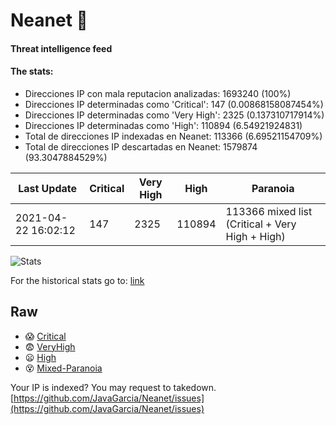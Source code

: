 # Neanet :hocho:
#### Threat intelligence feed
#### The stats:

- Direcciones IP con mala reputacion analizadas: 1693240 (100%)
- Direcciones IP determinadas como 'Critical':  147 (0.00868158087454%)
- Direcciones IP determinadas como 'Very High':  2325 (0.137310717914%)
- Direcciones IP determinadas como 'High':  110894 (6.54921924831)
- Total de direcciones IP indexadas en Neanet:  113366 (6.69521154709%)
- Total de direcciones IP descartadas en Neanet:  1579874 (93.3047884529%)

| Last Update | Critical | Very High | High | Paranoia |
| --- | --- | --- | --- | --- |
| 2021-04-22 16:02:12 | 147 | 2325 | 110894 | 113366 mixed list (Critical + Very High + High)|

![Stats](https://docs.google.com/spreadsheets/d/e/2PACX-1vSnaNMIXVabIpDJjufMlzH7poXnshF3mgd8Is1g9ytUEzVsP5my4Trn8f-xkoLLQ38xpL3HtmUexLo6/pubchart?oid=501124687&format=image)

For the historical stats go to: [link](/stats.csv)
## Raw
- :scream: [Critical](https://raw.githubusercontent.com/JavaGarcia/Neanet/master/blacklists/neanet_critical.txt)
- :fearful: [VeryHigh](https://raw.githubusercontent.com/JavaGarcia/Neanet/master/blacklists/neanet_veryHigh.txtt)
- :frowning: [High](https://raw.githubusercontent.com/JavaGarcia/Neanet/master/blacklists/neanet_high.txt)
- :dizzy_face: [Mixed-Paranoia](https://raw.githubusercontent.com/JavaGarcia/Neanet/master/blacklists/neanet_all.txt)


Your IP is indexed? You may request to takedown. [https://github.com/JavaGarcia/Neanet/issues](https://github.com/JavaGarcia/Neanet/issues)



















































































































































































































































































































































































































































































































































































































































































































































































































































































































































































































































































































































































































































































































































































































































































































































































































































































































































































































































































































































































































































































































































































































































































































































































































































































































































































































































































































































































































































































































































































































































































































































































































































































































































































































































































































































































































































































































































































































































































































































































































































































































































































































































































































































































































































































































































































































































































































































































































































































































































































































































































































































































































































































































































































































































































































































































































































































































































































































































































































































































































